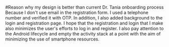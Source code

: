 #Reason why my design is better than current Dr. Tania onboarding process
Because I don't use email in the registration form. I used a telephone number and verified it with OTP. In addition, I also added background to the login and registration page. I hope that the registration and login that I make also minimizes the user's efforts to log in and register. I also pay attention to the Android lifecycle and empty the activity stack at a point with the aim of minimizing the use of smartphone resources.

